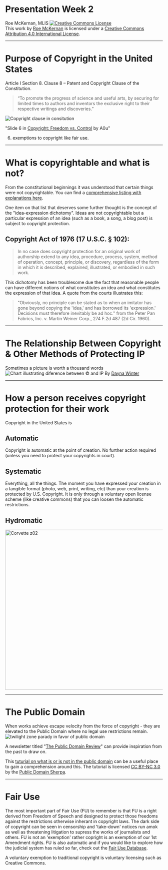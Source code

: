 # Presentation Week 2
Roe McKernan, MLIS
<a rel="license" href="http://creativecommons.org/licenses/by/4.0/"><img alt="Creative Commons License" style="border-width:0" src="https://i.creativecommons.org/l/by/4.0/88x31.png" /></a><br />
This work by <a xmlns:cc="http://creativecommons.org/ns#" href="https://github.com/WhatLibrarian/Presentations/blob/master/ccweek2.md" property="cc:attributionName" rel="cc:attributionURL">Roe McKernan</a> is licensed under a <a rel="license" href="http://creativecommons.org/licenses/by/4.0/">Creative Commons Attribution 4.0 International License</a>.
___

# Purpose of Copyright in the United States

Article I Section 8. Clause 8 – Patent and Copyright Clause of the Constitution. 
>“To promote the progress of science and useful arts, by securing for limited times to authors and inventors the exclusive right to their respective writings and discoveries.”

![Copyright clause in consitution](https://image.slidesharecdn.com/copyright-freedom-vs-control-1196752901688938-2/95/copyright-freedom-vs-control-6-728.jpg?cb=1196724103)

"Slide 6 in [Copyright: Freedom vs. Control](https://www.slideshare.net/A0u/copyright-freedom-vs-control/6) by A0u"


6. exemptions to copyright like fair use.
___
# What is copyrightable and what is not?
From the constitutional beginnings it was understood that certain things were not copyrightable. You can find a [comprehensive listing with explanations here](http://www.publicdomainsherpa.com/what-is-public-domain.html).

One item on that list that deserves some further thought is the concept of the "idea-expression dichotomy".  Ideas are not copyrightable but a particular expression of an idea (such as a book, a song, a blog post) is subject to copyright protection.

## Copyright Act of 1976 (17 U.S.C. § 102):

> In no case does copyright protection for an original work of authorship extend to any idea, procedure, process, system, method of operation, concept, principle, or discovery, regardless of the form in which it is described, explained, illustrated, or embodied in such work. 

This dichotomy has been troublesome due the fact that reasonable people can have different notions of what constitutes an idea and what constitutes the expression of that idea. A quote from the courts illustrates this: 

>"Obviously, no principle can be stated as to when an imitator has gone beyond copying the 'idea,' and has borrowed its 'expression.' Decisions must therefore inevitably be ad hoc." from the Peter Pan Fabrics, Inc. v. Martin Weiner Corp., 274 F.2d 487 (2d Cir. 1960).

___
# The Relationship Between Copyright & Other Methods of Protecting IP
Sometimes a picture is worth a thousand words
![Chart illustrating diference between © and IP](https://cdn.shopify.com/s/files/1/0070/7032/files/IP-infographic-shopify.jpg?v=1474259445)
By [Dayna Winter](https://www.shopify.com/blog/199035593-ecommerce-intellectual-property-protection)
___
# How a person receives copyright protection for their work
Copyright in the United States is
## Automatic
Copyright is automatic at the point of creation.  No further action required (unless you need to protect your copyrights in court). 
## Systematic
Everything, all the things. The moment you have expressed your creation in a tangible format (photo, web, print, writing, etc) than your creation is protected by U.S. Copyright. It is only through a voluntary open license scheme (like creative commons) that you can loosen the automatic restrictions.

## Hydromatic 
<a title="By Zyance [CC BY-SA 2.5(https://creativecommons.org/licenses/by-sa/2.5)], from Wikimedia Commons" href="https://commons.wikimedia.org/wiki/File:Corvette_z02.jpg"><img width="512" alt="Corvette z02" src="https://upload.wikimedia.org/wikipedia/commons/thumb/2/27/Corvette_z02.jpg/512px-Corvette_z02.jpg"></a>
___
# The Public Domain
When works achieve escape velocity from the force of copyright - they are elevated to the Public Domain where no legal use restrictions remain.
![twilight zone parady in favor of public domain](https://law.duke.edu/images/cspd/thepublicdomain_2016new.png)

A newsletter titled "[The Public Domain Review](https://publicdomainreview.org/)" can provide inspiration from the past to draw on.

This [tuturial on what is or is not in the public domain](http://www.publicdomainsherpa.com/copyright-public-domain.html) can be a useful place to gain a comprehension around this.  The tutorial is licensed [CC BY-NC 3.0](http://creativecommons.org/licenses/by-nc-nd/3.0/) by the [Public Domain Sherpa](http://www.publicdomainsherpa.com/index.html).
___
# Fair Use
The most important part of Fair Use (FU) to remember is that FU is a right derived from Freedom of Speech and designed to protect those freedoms against the restrictions otherwise inherant in copyright laws.  The dark side of copyright can be seen in censorship and 'take-down' notices run amok as well as threatening litigation to supress the works of journalists and others.  FU is not an 'exemption' rather copright is an exemption of our 1st Amendment rights.  FU is also automatic and if you would like to explore how the judicial system has ruled so far, check out the [Fair Use Database](https://www.copyright.gov/fair-use/fair-index.html).  

A voluntary exemption to traditional copyright is voluntary licensing such as Creative Commons.


